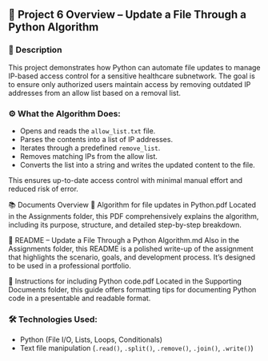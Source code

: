 ## 📂 Project 6 Overview – Update a File Through a Python Algorithm

### 🧾 Description  
This project demonstrates how Python can automate file updates to manage IP-based access control for a sensitive healthcare subnetwork. The goal is to ensure only authorized users maintain access by removing outdated IP addresses from an allow list based on a removal list.

### ⚙️ What the Algorithm Does:
- Opens and reads the `allow_list.txt` file.
- Parses the contents into a list of IP addresses.
- Iterates through a predefined `remove_list`.
- Removes matching IPs from the allow list.
- Converts the list into a string and writes the updated content to the file.

This ensures up-to-date access control with minimal manual effort and reduced risk of error.

📚 Documents Overview
📘 Algorithm for file updates in Python.pdf
Located in the Assignments folder, this PDF comprehensively explains the algorithm, including its purpose, structure, and detailed step-by-step breakdown.

📝 README – Update a File Through a Python Algorithm.md
Also in the Assignments folder, this README is a polished write-up of the assignment that highlights the scenario, goals, and development process. It’s designed to be used in a professional portfolio.

📄 Instructions for including Python code.pdf
Located in the Supporting Documents folder, this guide offers formatting tips for documenting Python code in a presentable and readable format.

### 🛠 Technologies Used:
- Python (File I/O, Lists, Loops, Conditionals)
- Text file manipulation (`.read()`, `.split()`, `.remove()`, `.join()`, `.write()`)
